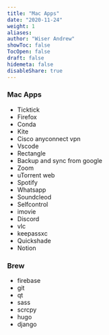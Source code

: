 ```yaml
---
title: "Mac Apps"
date: "2020-11-24"
weight: 1
aliases: 
author: "Wiser Andrew"
showToc: false
TocOpen: false
draft: false
hidemeta: false
disableShare: true
---
```


### Mac Apps
- Ticktick
- Firefox
- Conda
- Kite
- Cisco anyconnect vpn
- Vscode
- Rectangle
- Backup and sync from google
- Zoom
- uTorrent web
- Spotify
- Whatsapp
- Soundcleod
- Selfcontrol
- imovie
- Discord
- vlc
- keepassxc
- Quickshade
- Notion

### Brew
- firebase
- git
- qt
- sass
- scrcpy
- hugo
- django
